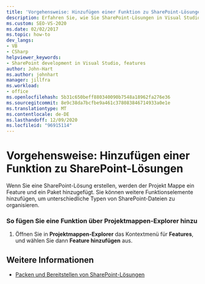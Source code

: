 ```yaml
---
title: 'Vorgehensweise: Hinzufügen einer Funktion zu SharePoint-Lösungen | Microsoft-Dokumentation'
description: Erfahren Sie, wie Sie SharePoint-Lösungen in Visual Studio eine Funktion hinzufügen. Sie können weitere Funktionselemente hinzufügen, um unterschiedliche Typen von SharePoint-Dateien zu organisieren.
ms.custom: SEO-VS-2020
ms.date: 02/02/2017
ms.topic: how-to
dev_langs:
- VB
- CSharp
helpviewer_keywords:
- SharePoint development in Visual Studio, features
author: John-Hart
ms.author: johnhart
manager: jillfra
ms.workload:
- office
ms.openlocfilehash: 5b31c650beff880340090b7548a18962fa276e36
ms.sourcegitcommit: 8e9c38da7bcfbe9a461c378083846714933a0e1e
ms.translationtype: MT
ms.contentlocale: de-DE
ms.lasthandoff: 12/09/2020
ms.locfileid: "96915114"
---
```

# <a name="how-to-add-a-feature-to-sharepoint-solutions"></a>Vorgehensweise: Hinzufügen einer Funktion zu SharePoint-Lösungen
  Wenn Sie eine SharePoint-Lösung erstellen, werden der Projekt Mappe ein Feature und ein Paket hinzugefügt. Sie können weitere Funktionselemente hinzufügen, um unterschiedliche Typen von SharePoint-Dateien zu organisieren.

### <a name="to-add-a-feature-through-solution-explorer"></a>So fügen Sie eine Funktion über Projektmappen-Explorer hinzu

1. Öffnen Sie in **Projektmappen-Explorer** das Kontextmenü für **Features**, und wählen Sie dann **Feature hinzufügen** aus.

## <a name="see-also"></a>Weitere Informationen
- [Packen und Bereitstellen von SharePoint-Lösungen](../sharepoint/packaging-and-deploying-sharepoint-solutions.md)
